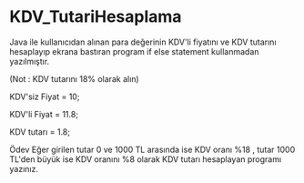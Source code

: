 # KDV_TutariHesaplama

Java ile kullanıcıdan alınan para değerinin KDV'li fiyatını ve KDV tutarını hesaplayıp ekrana bastıran program if else statement kullanmadan yazılmıştır.

(Not : KDV tutarını 18% olarak alın)

KDV'siz Fiyat = 10;

KDV'li Fiyat = 11.8;

KDV tutarı = 1.8;

Ödev
Eğer girilen tutar 0 ve 1000 TL arasında ise KDV oranı %18 , tutar 1000 TL'den büyük ise KDV oranını %8 olarak KDV tutarı hesaplayan programı yazınız.

